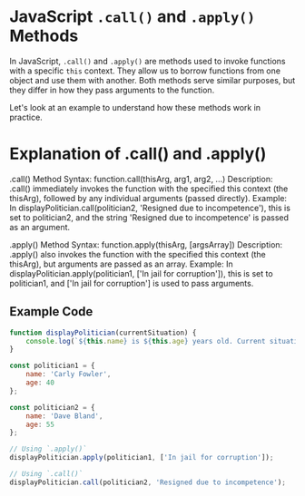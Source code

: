 # JavaScript `.call()` and `.apply()` Methods

In JavaScript, `.call()` and `.apply()` are methods used to invoke functions with a specific `this` context. They allow us to borrow functions from one object and use them with another. Both methods serve similar purposes, but they differ in how they pass arguments to the function.

Let's look at an example to understand how these methods work in practice.


# Explanation of .call() and .apply()

.call() Method
Syntax: function.call(thisArg, arg1, arg2, ...)
Description: .call() immediately invokes the function with the specified this context (the thisArg), followed by any individual arguments (passed directly).
Example: In displayPolitician.call(politician2, 'Resigned due to incompetence'), this is set to politician2, and the string 'Resigned due to incompetence' is passed as an argument.

.apply() Method
Syntax: function.apply(thisArg, [argsArray])
Description: .apply() also invokes the function with the specified this context (the thisArg), but arguments are passed as an array.
Example: In displayPolitician.apply(politician1, ['In jail for corruption']), this is set to politician1, and ['In jail for corruption'] is used to pass arguments.

## Example Code

```javascript
function displayPolitician(currentSituation) {
    console.log(`${this.name} is ${this.age} years old. Current situation: ${currentSituation}.`);
}

const politician1 = {
    name: 'Carly Fowler',
    age: 40
};

const politician2 = {
    name: 'Dave Bland',
    age: 55
};

// Using `.apply()`
displayPolitician.apply(politician1, ['In jail for corruption']);

// Using `.call()`
displayPolitician.call(politician2, 'Resigned due to incompetence');

